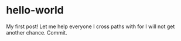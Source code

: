 # hello-world
My first post!  Let me help everyone I cross paths with for I will not get another chance.
Commit.
